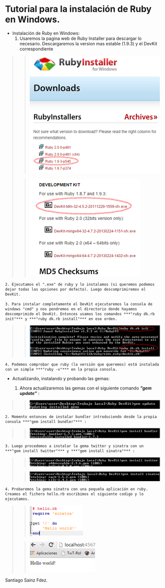 Tutorial para la instalación de Ruby en Windows.
=========

* Instalación de Ruby en Windows:
	1. Usaremos la pagina web de Ruby Installer para descargar lo necesario. Descargaremos la version mas estable (1.9.3) y el DevKit correspondiente
>>  ![Alt text](./images/Captura1w.png)
>
>>  ![Alt text](./images/Captura2w.png)
>

	2. Ejecutamos el ".exe" de ruby y lo instalamos (si queremos podemos dejar todas las opciones por defecto). Luego descomprimiremos el DevKit.

	3. Para instalar completamente el DevKit ejecutaremos la consola de windows "cmd" y nos pondremos en el directorio donde hayamos descomprimido el DevKit. Entonces usamos los comandos ***"ruby dk.rb init"*** y ***"ruby dk.rb install"*** en ese orden.
	
>>  ![Alt text](./images/Captura3w.png)
>
	
	4. Podemos comprobar que ruby (la versión que queremos) está instalada con un simple ***"ruby -v"*** en la propia consola.

* Actualizando, instalando y probando las gemas:

	1. Ahora actualizaremos las gemas con el siguiente comando ***"gem update"*** :
        
>>  ![Alt text](./images/Captura4w.png)
>

	2. Momento entonces de instalar bundler introduciendo desde la propia consola ***"gem install bundler"*** :

>>	![Alt text](./images/Captura5w.png)
>
	
	3. Luego procedemos a instalar la gema twitter y sinatra con un ***"gem install twitter"*** y ***"gem install sinatra"*** :
	
>>   ![Alt text](./images/Captura6w1.png)
>
>>   ![Alt text](./images/Captura6w2.png)
>
	
	4. Probaremos la gema sinatra con una pequeña aplicación en ruby. Creamos el fichero hello.rb escribimos el siguiente codigo y lo ejecutamos.
	
>>   ![Alt text](./images/Captura7w1.png)
>
>>   ![Alt text](./images/Captura7w2.png)
>

Santiago Sainz Fdez.
